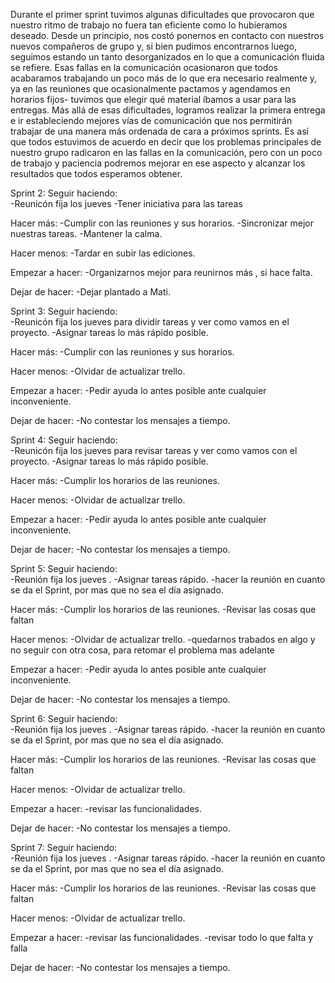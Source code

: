 Durante el primer sprint tuvimos algunas dificultades que provocaron que nuestro ritmo de trabajo no fuera tan eficiente como lo hubieramos deseado. Desde un principio, nos costó ponernos en contacto con nuestros nuevos compañeros de grupo y, si bien pudimos encontrarnos luego, seguimos estando un tanto desorganizados en lo que a comunicación fluida se refiere.
Esas fallas en la comunicación ocasionaron que todos acabaramos trabajando un poco más de lo que era necesario realmente y, ya en las reuniones que ocasionalmente pactamos y agendamos en horarios fijos- tuvimos que elegir qué material íbamos a usar para las entregas.
Más allá de esas dificultades, logramos realizar la primera entrega e ir estableciendo mejores vías de comunicación que nos permitirán trabajar de una manera más ordenada de cara a próximos sprints.
Es así que todos estuvimos de acuerdo en decir que los problemas principales de nuestro grupo radicaron en las fallas en la comunicación, pero con un poco de trabajo y paciencia podremos mejorar en ese aspecto y alcanzar los resultados que todos esperamos obtener.

Sprint 2:
Seguir haciendo:  
-Reunicón fija los jueves
-Tener iniciativa para las tareas

Hacer más:
-Cumplir con las reuniones y sus horarios.
-Sincronizar mejor nuestras tareas.
-Mantener la calma.

Hacer menos:
-Tardar en subir las ediciones.

Empezar a hacer:
-Organizarnos mejor para reunirnos más , si hace falta.

Dejar de hacer:
-Dejar plantado a Mati.


Sprint 3:
Seguir haciendo:  
-Reunicón fija los jueves para dividir tareas y ver como vamos en el proyecto.
-Asignar tareas lo más rápido posible.

Hacer más:
-Cumplir con las reuniones y sus horarios.

Hacer menos:
-Olvidar de actualizar trello.

Empezar a hacer:
-Pedir ayuda lo antes posible ante cualquier inconveniente.

Dejar de hacer:
-No contestar los mensajes a tiempo.


Sprint 4:
Seguir haciendo:  
-Reunicón fija los jueves para revisar tareas y ver como vamos con el proyecto.
-Asignar tareas lo más rápido posible.

Hacer más:
-Cumplir los horarios de las reuniones.

Hacer menos:
-Olvidar de actualizar trello.

Empezar a hacer:
-Pedir ayuda lo antes posible ante cualquier inconveniente.

Dejar de hacer:
-No contestar los mensajes a tiempo.


Sprint 5:
Seguir haciendo:  
-Reunión fija los jueves .
-Asignar tareas rápido.
-hacer la reunión en cuanto se da el Sprint, por mas que no sea el día asignado.

Hacer más:
-Cumplir los horarios de las reuniones.
-Revisar las cosas que faltan

Hacer menos:
-Olvidar de actualizar trello.
-quedarnos trabados en algo y no seguir con otra cosa, para retomar el problema mas adelante

Empezar a hacer:
-Pedir ayuda lo antes posible ante cualquier inconveniente.

Dejar de hacer:
-No contestar los mensajes a tiempo.

Sprint 6:
Seguir haciendo:  
-Reunión fija los jueves .
-Asignar tareas rápido.
-hacer la reunión en cuanto se da el Sprint, por mas que no sea el día asignado.

Hacer más:
-Cumplir los horarios de las reuniones.
-Revisar las cosas que faltan

Hacer menos:
-Olvidar de actualizar trello.

Empezar a hacer:
-revisar las funcionalidades.

Dejar de hacer:
-No contestar los mensajes a tiempo.

Sprint 7:
Seguir haciendo:  
-Reunión fija los jueves .
-Asignar tareas rápido.
-hacer la reunión en cuanto se da el Sprint, por mas que no sea el día asignado.

Hacer más:
-Cumplir los horarios de las reuniones.
-Revisar las cosas que faltan

Hacer menos:
-Olvidar de actualizar trello.

Empezar a hacer:
-revisar las funcionalidades.
-revisar todo lo que falta y falla

Dejar de hacer:
-No contestar los mensajes a tiempo.
